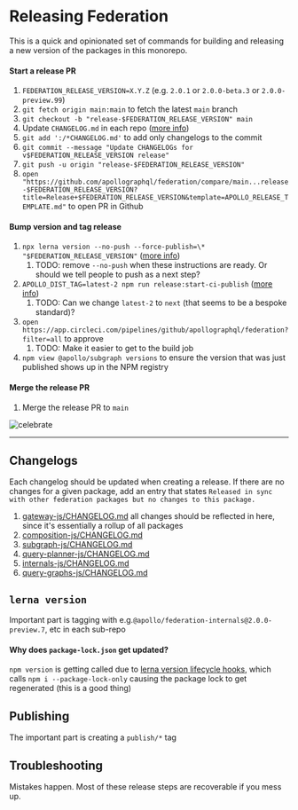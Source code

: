 # Releasing Federation

This is a quick and opinionated set of commands for building and releasing a new version of the packages in this monorepo.

#### Start a release PR

1. `FEDERATION_RELEASE_VERSION=X.Y.Z` (e.g. `2.0.1` or `2.0.0-beta.3` or `2.0.0-preview.99`)
1. `git fetch origin main:main` to fetch the latest `main` branch
1. `git checkout -b "release-$FEDERATION_RELEASE_VERSION" main`
1. Update `CHANGELOG.md` in each repo ([more info](#changelogs))
1. `git add ':/*CHANGELOG.md'` to add only changelogs to the commit
1. `git commit --message "Update CHANGELOGs for v$FEDERATION_RELEASE_VERSION release"`
1. `git push -u origin "release-$FEDERATION_RELEASE_VERSION"`
1. `open "https://github.com/apollographql/federation/compare/main...release-$FEDERATION_RELEASE_VERSION?title=Release+$FEDERATION_RELEASE_VERSION&template=APOLLO_RELEASE_TEMPLATE.md"` to open PR in Github

#### Bump version and tag release

1. `npx lerna version --no-push --force-publish=\* "$FEDERATION_RELEASE_VERSION"` ([more info](#lerna-version))
    1. TODO: remove `--no-push` when these instructions are ready. Or should we tell people to push as a next step?
1. `APOLLO_DIST_TAG=latest-2 npm run release:start-ci-publish` ([more info](#publishing))
    1. TODO: Can we change `latest-2` to `next` (that seems to be a bespoke standard)?
1. `open https://app.circleci.com/pipelines/github/apollographql/federation?filter=all` to approve
    1. TODO: Make it easier to get to the build job
1. `npm view @apollo/subgraph versions` to ensure the version that was just published shows up in the NPM registry

#### Merge the release PR

1. Merge the release PR to `main`

![celebrate](https://media.giphy.com/media/LZElUsjl1Bu6c/giphy.gif)

---

## Changelogs

Each changelog should be updated when creating a release. If there are no changes for a given package, add an entry that states `Released in sync with other federation packages but no changes to this package.`

1. [gateway-js/CHANGELOG.md](gateway-js/CHANGELOG.md) all changes should be reflected in here, since it's essentially a rollup of all packages
1. [composition-js/CHANGELOG.md](composition-js/CHANGELOG.md)
1. [subgraph-js/CHANGELOG.md](subgraph-js/CHANGELOG.md)
1. [query-planner-js/CHANGELOG.md](query-planner-js/CHANGELOG.md)
1. [internals-js/CHANGELOG.md](internals-js/CHANGELOG.md)
1. [query-graphs-js/CHANGELOG.md](query-graphs-js/CHANGELOG.md)

## `lerna version`

Important part is tagging with e.g.`@apollo/federation-internals@2.0.0-preview.7`, etc in each sub-repo

#### Why does `package-lock.json` get updated?

`npm version` is getting called due to [lerna version lifecycle hooks](https://github.com/lerna/lerna/tree/main/commands/version#lifecycle-scripts), which calls `npm i --package-lock-only` causing the package lock to get regenerated (this is a good thing)

## Publishing

The important part is creating a `publish/*` tag

## Troubleshooting

Mistakes happen. Most of these release steps are recoverable if you mess up.
